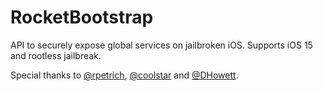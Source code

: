 # RocketBootstrap
API to securely expose global services on jailbroken iOS. Supports iOS 15 and rootless jailbreak.

Special thanks to [@rpetrich](https://github.com/rpetrich), [@coolstar](https://github.com/coolstar) and [@DHowett](https://github.com/DHowett).
